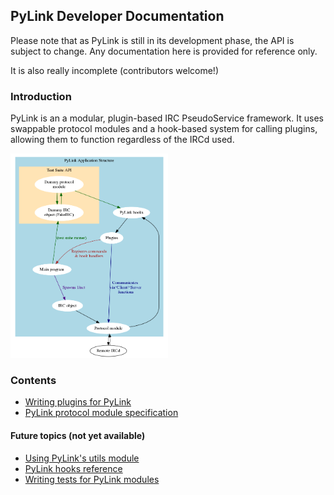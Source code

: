 ## PyLink Developer Documentation

Please note that as PyLink is still in its development phase, the API is subject to change.
Any documentation here is provided for reference only.

It is also really incomplete (contributors welcome!)

### Introduction

PyLink is an a modular, plugin-based IRC PseudoService framework. It uses swappable protocol modules and a hook-based system for calling plugins, allowing them to function regardless of the IRCd used.

<img src="core-structure.png" width="50%" height="50%">

### Contents

- [Writing plugins for PyLink](writing-plugins.md)
- [PyLink protocol module specification](pmodule-spec.md)

#### Future topics (not yet available)

- [Using PyLink's utils module](using-utils.md)
- [PyLink hooks reference](hooks-reference.md)
- [Writing tests for PyLink modules](writing-tests.md)
